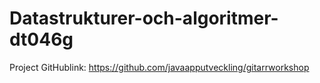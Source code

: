 # Datastrukturer-och-algoritmer-dt046g
Project GitHublink: https://github.com/javaapputveckling/gitarrworkshop
